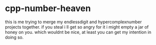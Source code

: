 # cpp-number-heaven
this is me trying to merge my endlessdigit and hypercomplexnumber projects together.
if you steal i ll get so angry for it i might empty a jar of honey on you. which wouldnt be nice, at least you can get my intention in doing so.
